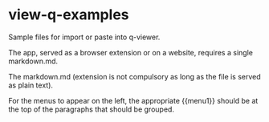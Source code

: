 # view-q-examples
Sample files for import or paste into q-viewer.

The app, served as a browser extension or on a website, requires a single markdown.md.

The markdown.md (extension is not compulsory as long as the file is served as plain text).

For the menus to appear on the left, the appropriate {{menu1}} should be at the top of the paragraphs that should be grouped.


